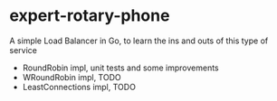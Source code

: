 # expert-rotary-phone
A simple Load Balancer in Go, to learn the ins and outs of this type of service

- RoundRobin impl, unit tests and some improvements
- WRoundRobin impl, TODO
- LeastConnections impl, TODO
